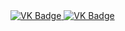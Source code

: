 <div id = "badges" align = "consert"/>
  <a href= "https://vk.com/xddmitriy">
    <img src = "https://img.shields.io/badge/VK-blue?style=for-the-badge&logo=VK&logoColor=white" alt="VK Badge"/>
  </a›
  
  <a href= "https://mail.google.com/mail/u/0/?pli=1#inbox">
    <img src = "https://img.shields.io/badge/EMAIL-red?style=for-the-badge&logo=Gmail&logoColor=white" alt="VK Badge"/>
  </a>
</div>

<div id= "viewprof" align= "center" >
  <ing src= https://komarev.com/ghpvc/?username=GornDima&style=flat-square&color=blue" alt=""/>
</div>
